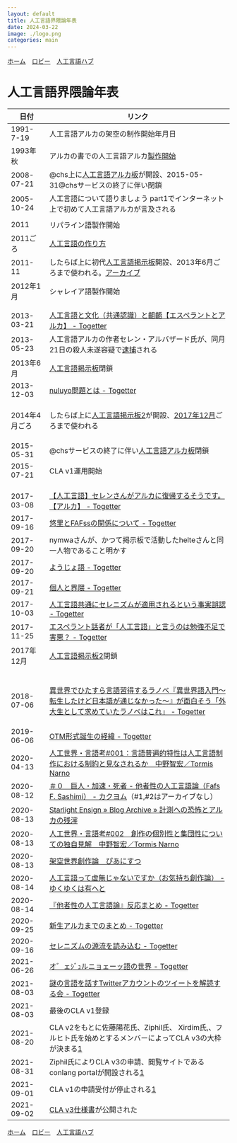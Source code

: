 ```yaml
---
layout: default
title: 人工言語界隈論年表
date: 2024-03-22
image: ./logo.png
categories: main
---
```

[ホーム](./index)　[ロビー](144)　[人工言語ハブ](128)


# 人工言語界隈論年表

|日付|リンク|
|---|---|
|1991-7-19|人工言語アルカの架空の制作開始年月日|
|1993年秋|アルカの書での人工言語アルカ[製作開始](https://conlinguistics.org/blog/?p=689)|
|2008-07-21|@chs上に[人工言語アルカ板](https://jinkougengoarka.wiki.fc2.com/wiki/%E3%83%88%E3%83%83%E3%83%97%E3%83%9A%E3%83%BC%E3%82%B8)が開設、2015-05-31@chsサービスの終了に伴い閉鎖|
|2005-10-24|人工言語について語りましょう part1でインターネット上で初めて人工言語アルカが言及される|
|||
|2011|リパライン語製作開始|
|2011ごろ|[人工言語の作り方](https://conlinguistics.org/create/)|
|2011-11|したらば上に初代[人工言語掲示板](https://jbbs.shitaraba.net/study/11532/)開設、2013年6月ごろまで使われる。[アーカイブ](https://conlangarchive.wiki.fc2.com/)|
|2012年1月|シャレイア語製作開始|
|||
|||
|2013-03-21|[人工言語と文化（共通認識）と齟齬【エスペラントとアルカ】 - Togetter](https://togetter.com/li/475056 )|
|2013-05-23|人工言語アルカの作者セレン・アルバザード氏が、同月21日の殺人未遂容疑で[逮捕](https://www.nikkei.com/article/DGXNASDG2305O_T20C13A5CC1000/)される|
|2013年6月|[人工言語掲示板](https://jbbs.shitaraba.net/study/11532/)閉鎖|
|2013-12-03|[nuluyo問題とは - Togetter  ](https://togetter.com/li/598207)|
|||
|||
|||
|2014年4月ごろ|したらば上に[人工言語掲示板2](https://jbbs.shitaraba.net/study/12068/)が開設、[2017年12月](https://web.archive.org/web/20171230064925/http://jbbs.shitaraba.net:80/study/12068/)ごろまで使われる|
|||
|||
|||
|2015-05-31|@chsサービスの終了に伴い[人工言語アルカ板](https://jinkougengoarka.wiki.fc2.com/wiki/%E3%83%88%E3%83%83%E3%83%97%E3%83%9A%E3%83%BC%E3%82%B8)閉鎖|
|2015-07-21|CLA v1運用開始|
|||
|||
|||
|2017-03-08|[【人工言語】セレンさんがアルカに復帰するそうです。【アルカ】 - Togetter](https://togetter.com/li/1088421 )|
|2017-09-16|[悠里とFAFssの関係について - Togetter ](https://togetter.com/li/1151293 )|
|2017-09-20|nymwaさんが、かつて掲示板で活動したhelteさんと同一人物であること明かす|
|2017-09-20|[ようじょ語 - Togetter]( https://togetter.com/li/1152877)|
|2017-09-21|[個人と界隈 - Togetter]( https://togetter.com/li/1153103)|
|2017-10-03|[人工言語共通にセレニズムが適用されるという事実誤認 - Togetter](https://togetter.com/li/1157118)|
|2017-11-25|[エスペラント話者が「人工言語」と言うのは勉強不足で害悪？ - Togetter ](https://togetter.com/li/1174983)|
|2017年12月|[人工言語掲示板2](https://jbbs.shitaraba.net/study/12068/)閉鎖|
|||
|||
|||
|||
|||
|||
|2018-07-06|[異世界でひたすら言語習得するラノベ『異世界語入門～転生したけど日本語が通じなかった～』が面白そう「外大生として求めていたラノベはこれ」 - Togetter]( https://togetter.com/li/1244080 )|
|||
|||
|||
|2019-06-06|[OTM形式誕生の経緯 - Togetter ](https://togetter.com/li/1363644 )|
|2020-04-13|[人工世界・言語考#001：言語普遍的特性は人工言語制作における制約と見なされるか　中野智宏／Tormis Narno]( https://note.com/tormis_narno/n/n36dc29139b9d)|
|2020-08-12|[＃０　巨人・加速・死者 - 他者性の人工言語論（Fafs F. Sashimi） - カクヨム]( https://web.archive.org/web/20200919125424/https://kakuyomu.jp/works/1177354054918417198/episodes/1177354054918460885)（#1,#2はアーカイブなし）|
|2020-08-13|[Starlight Ensign » Blog Archive » 計測への恐怖とアルカの残滓]( https://zaslon.info/2719/)|
|2020-08-13|[人工世界・言語考#002　創作の個別性と集団性についての独自見解　中野智宏／Tormis Narno](https://note.com/tormis_narno/n/n4699d873e718 )|
|2020-08-13|[架空世界創作論　ぴあにすつ]( https://note.com/pianists/n/n2f77259bdd36)|
|2020-08-14|[人工言語って虚無じゃないですか（お気持ち創作論） - ゆくゆくは有へと](https://iuk.hateblo.jp/entry/2020/08/14/000752)|
|2020-08-14|[『他者性の人工言語論』反応まとめ - Togetter]( https://togetter.com/li/1575819)|
|2020-09-25|[新生アルカまでのまとめ - Togetter]( https://togetter.com/li/1597466)|
|2020-09-16|[セレニズムの源流を読み込む - Togetter]( https://togetter.com/li/1593111)|
|2021-06-26|[オ゛ェｼﾞｭルニョェーッ語の世界 - Togetter]( https://togetter.com/li/1736467)|
|2021-08-03|[謎の言語を話すTwitterアカウントのツイートを解読する会 - Togetter]( https://togetter.com/li/1754196)|
|2021-08-03|最後のCLA v1登録|
|2021-08-20|CLA v2をもとに佐藤陽花氏、Ziphil氏、 Xirdim氏,、フルヒト氏を始めとするメンバーによってCLA v3の大枠が決まる[1](https://twitter.com/Distr_to_Yonder/status/1428400052658053120)|
|2021-08-31|Ziphil氏によりCLA v3の申請、閲覧サイトであるconlang portalが開設される[1](https://twitter.com/Ziphil/status/1432665606034116616?s=20)|
|2021-09-01|CLA v1の申請受付が停止される[1](https://twitter.com/oka_iu_tcan/status/1433031033008525312)|
|2021-09-02|[CLA v3仕様書](https://github.com/CL-KIITA/CLACode_SRI/blob/conla/docs/spec/cla_code.md)が公開された|


[ホーム](./index)　[ロビー](144)　[人工言語ハブ](128)
